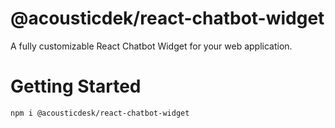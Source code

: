 # @acousticdek/react-chatbot-widget

A fully customizable React Chatbot Widget for your web application.

# Getting Started

```bash
npm i @acousticdesk/react-chatbot-widget
```
